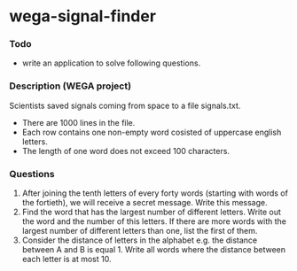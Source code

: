 # wega-signal-finder

### Todo
- write an application to solve following questions.

### Description (WEGA project)
Scientists saved signals coming from space to a file signals.txt.
- There are 1000 lines in the file.
- Each row contains one non-empty word cosisted of uppercase english letters.
- The length of one word does not exceed 100 characters.

### Questions
1. After joining the tenth letters of every forty words (starting with words of the fortieth), 
we will receive a secret message. Write this message.
2. Find the word that has the largest number of different letters. 
Write out the word and the number of this letters.
If there are more words with the largest number of different letters than one, list the first of them.
3. Consider the distance of letters in the alphabet e.g. the distance between A and B is equal 1.
Write all words where the distance between each letter is at most 10.